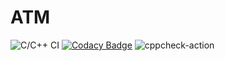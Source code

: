 # ATM 


![C/C++ CI](https://github.com/99002785/ATM/workflows/C/C++%20CI/badge.svg)
[![Codacy Badge](https://app.codacy.com/project/badge/Grade/6f9c0eaa4e5444e8848a46ea757d1b48)](https://www.codacy.com/gh/Vinaykumarmogunuru/ATM_application/dashboard?utm_source=github.com&amp;utm_medium=referral&amp;utm_content=Vinaykumarmogunuru/ATM_application&amp;utm_campaign=Badge_Grade)
![cppcheck-action](https://github.com/Vinaykumarmogunuru/ATM_application/workflows/cppcheck-action/badge.svg)
